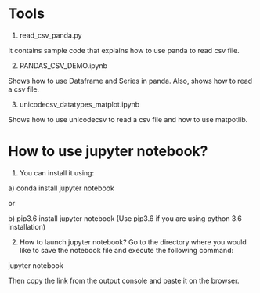 # Tools


1) read_csv_panda.py

It contains sample code that explains how to use panda to read csv file.

2) PANDAS_CSV_DEMO.ipynb

Shows how to use Dataframe and Series in panda. Also, shows how to read a csv file.

3) unicodecsv_datatypes_matplot.ipynb

Shows how to use unicodecsv to read a csv file and how to use matpotlib.



# How to use jupyter notebook?

1. You can install it using:

a) conda install jupyter notebook

or 

b) pip3.6 install jupyter notebook
(Use pip3.6 if you are using python 3.6 installation)

2) How to launch jupyter notebook?
Go to the directory where you would like to save the notebook file and execute the following command:

jupyter notebook

Then copy the link from the output console and paste it on the browser.

